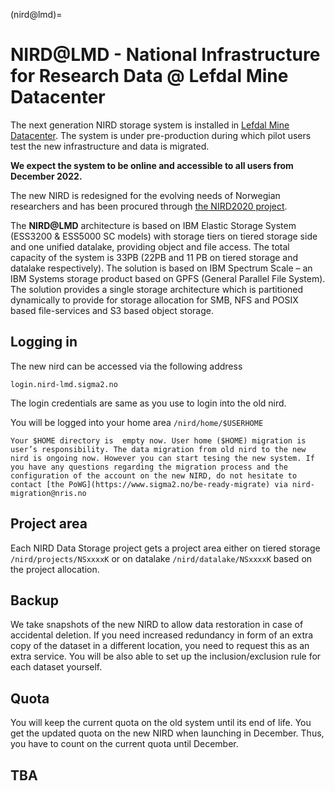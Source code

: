 (nird@lmd)=


# NIRD@LMD - National Infrastructure for Research Data @ Lefdal Mine Datacenter

The next generation NIRD storage system is installed in [Lefdal Mine Datacenter](https://www.sigma2.no/data-centre-facility). The system is under pre-production during which pilot users test the new infrastructure and data is migrated. 

**We expect the system to be online and accessible to all users from December 2022.**

The new NIRD  is redesigned for the evolving needs of Norwegian researchers and has been procured through [the NIRD2020 project](https://www.sigma2.no/procurement-project-nird2020).


The **NIRD@LMD** architecture is based on IBM Elastic Storage System (ESS3200 & ESS5000 SC models) with storage tiers on tiered storage side and one unified datalake, providing object and file access. The total capacity of the system is 33PB (22PB and 11 PB on tiered storage and datalake respectively).
The solution is based on IBM Spectrum Scale – an IBM Systems storage product based on GPFS (General Parallel File System). The solution provides a single storage architecture which is partitioned dynamically to provide for storage allocation for SMB, NFS and POSIX based file-services and S3 based object storage.


## Logging in 

The new nird can be accessed via the following address

```console
login.nird-lmd.sigma2.no
```

The login credentials are same as you use to login into the old nird.

You will be logged into your home area `/nird/home/$USERHOME`

```{note}
Your $HOME directory is  empty now. User home ($HOME) migration is user’s responsibility. The data migration from old nird to the new nird is ongoing now. However you can start tesing the new system. If you have any questions regarding the migration process and the configuration of the account on the new NIRD, do not hesitate to contact [the PoWG](https://www.sigma2.no/be-ready-migrate) via nird-migration@nris.no
```

## Project area

Each NIRD Data Storage project gets a project area either on tiered storage `/nird/projects/NSxxxxK` or on datalake `/nird/datalake/NSxxxxK` based on the project allocation.


## Backup

We take snapshots of the new NIRD to allow data restoration in case of accidental deletion. If you need increased redundancy in form of an extra copy of the dataset in a different location, you need to request this as an extra service. You will be also able to set up the inclusion/exclusion rule for each dataset yourself. 

## Quota 

You will keep the current quota on the old system until its end of life. You get the updated quota on the new NIRD when launching in December. Thus, you have to count on the current quota until December.   


## TBA
